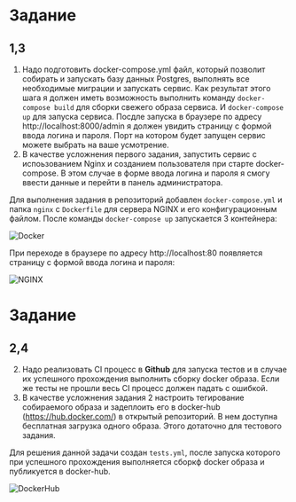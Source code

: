 # Задание
## 1,3
1. Надо подготовить docker-compose.yml файл, который позволит собирать и запускать базу данных Postgres, выполнять все необходимые миграции и запускать сервис. Как результат этого шага  я должен иметь возможность выполнить команду `docker-compose build` для сборки свежего образа сервиса. И `docker-compose up` для запуска сервиса. Посдле запуска в браузере по адресу http://localhost:8000/admin я должен увидить страницу с формой ввода логина и пароля. Порт на котором будет запущен сервис можете выбрать на ваше усмотрение.
3. В качестве усложнения первого задания, запустить сервис с испоьзованием Nginx и созданием пользователя при старте docker-compose. В этом случае в форме ввода логина и пароля я смогу ввести данные и перейти в панель администратора.    


         
Для выполнения задания в репозиторий добавлен `docker-compose.yml` и папка `nginx` c `Dockerfile` для сервера NGINX и его конфигурационным файлом.
После команды `docker-compose up` запускается 3 контейнера:      

![Docker](https://github.com/GuliMari/devops/blob/main/Screenshots/Docker.png)


При переходе в браузере по адресу http://localhost:80 появляется страницу с формой ввода логина и пароля:      

![NGINX](https://github.com/GuliMari/devops/blob/main/Screenshots/Nginx.png)


# Задание
## 2,4
2. Надо реализовать CI процесс в **Github** для запуска тестов и в случае их успешного прохождения выполнить сборку docker образа. Если же тесты не прошли весь CI процесс должен падать с ошибкой.
4. В качестве усложнения задания 2 настроить тегирование собираемого образа и задеплоить его в docker-hub (https://hub.docker.com/) в открытый репозиторий. В нем доступна бесплатная загрузка одного образа. Этого дотаточно для тестового задания.      
   

Для решения данной задачи создан `tests.yml`, после запуска которого при успешного прохождения выполняется сборкф docker образа и публикуется в docker-hub.     

![DockerHub](https://github.com/GuliMari/devops/blob/main/Screenshots/Dockerhub.png)

